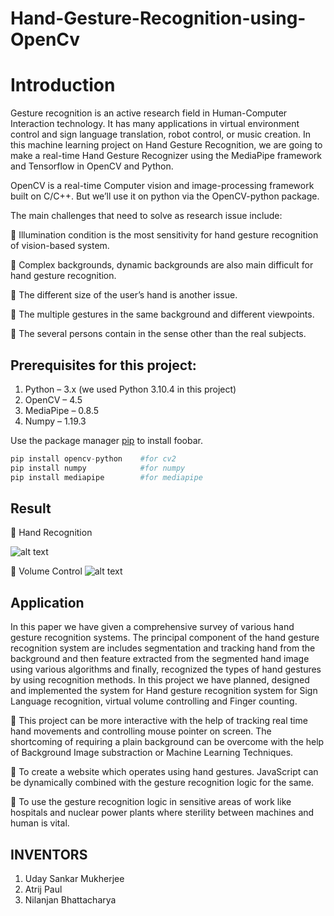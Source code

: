 # Hand-Gesture-Recognition-using-OpenCv

# Introduction

Gesture recognition is an active research field in Human-Computer Interaction technology. It has many applications in virtual environment control and sign language translation, robot control, or music creation. In this machine learning project on Hand Gesture Recognition, we are going to make a real-time Hand Gesture Recognizer using the MediaPipe framework and Tensorflow in OpenCV and Python.

OpenCV is a real-time Computer vision and image-processing framework built on C/C++. But we’ll use it on python via the OpenCV-python package. 

The main challenges that need to solve as research issue include:

 Illumination condition is the most sensitivity for hand gesture recognition of vision-based system. 

 Complex backgrounds, dynamic backgrounds are also main difficult for hand gesture recognition. 

 The different size of the user’s hand is another issue.

 The multiple gestures in the same background and different viewpoints.

 The several persons contain in the sense other than the real subjects.

## Prerequisites for this project:

1. Python – 3.x (we used Python 3.10.4 in this project) 
2. OpenCV – 4.5 
3. MediaPipe – 0.8.5 
4. Numpy – 1.19.3

Use the package manager [pip](https://pip.pypa.io/en/stable/) to install foobar.

```python
pip install opencv-python    #for cv2
pip install numpy            #for numpy
pip install mediapipe        #for mediapipe
```
## Result

 Hand Recognition

![alt text](https://imgur.com/SzYvBI7.jpg)

 Volume Control
![alt text](https://imgur.com/dFNqdc5.jpg)


## Application

In this paper we have given a comprehensive survey of various hand gesture recognition systems. The principal component of the hand gesture recognition system are includes segmentation and tracking hand from the background and then feature extracted from the segmented hand image using various algorithms and finally, recognized the types of hand gestures by using recognition methods.
In this project we have planned, designed and implemented the system for Hand gesture recognition system for Sign Language recognition, virtual volume controlling and Finger counting.

 This project can be more interactive with the help of tracking real time hand movements and controlling mouse pointer on screen. The shortcoming of requiring a plain background can be overcome with the help of Background Image substraction or Machine Learning Techniques.

 To create a website which operates using hand gestures. JavaScript can be dynamically combined with the gesture recognition logic for the same.

 To use the gesture recognition logic in sensitive areas of work like hospitals and nuclear power plants where sterility between machines and human is vital.

## INVENTORS

1)	Uday Sankar Mukherjee
2)	Atrij Paul
3)	Nilanjan Bhattacharya 
